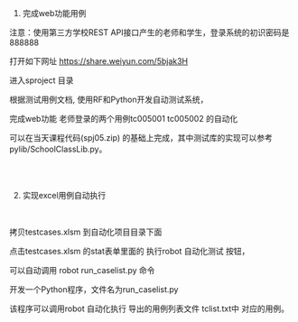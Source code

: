 1.	完成web功能用例

注意：使用第三方学校REST API接口产生的老师和学生，登录系统的初识密码是888888


打开如下网址 https://share.weiyun.com/5bjak3H

进入sproject 目录

根据测试用例文档, 使用RF和Python开发自动测试系统，

完成web功能 老师登录的两个用例tc005001 tc005002 的自动化 

可以在当天课程代码(spj05.zip) 的基础上完成，其中测试库的实现可以参考pylib/SchoolClassLib.py。

<br><br>


2. 实现excel用例自动执行
<br>

拷贝testcases.xlsm 到自动化项目目录下面

点击testcases.xlsm 的stat表单里面的 执行robot 自动化测试 按钮，

可以自动调用 robot run_caselist.py 命令


开发一个Python程序，文件名为run_caselist.py

该程序可以调用robot 自动化执行 导出的用例列表文件 tclist.txt中 对应的用例。


